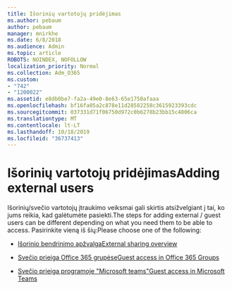 ```yaml
---
title: Išorinių vartotojų pridėjimas
ms.author: pebaum
author: pebaum
manager: mnirkhe
ms.date: 6/8/2018
ms.audience: Admin
ms.topic: article
ROBOTS: NOINDEX, NOFOLLOW
localization_priority: Normal
ms.collection: Adm_O365
ms.custom:
- "742"
- "1200022"
ms.assetid: e8db0be7-fa2a-49e0-8e63-65e1750afaaa
ms.openlocfilehash: bf16fa05a2c878e11d28582258c3615923393cdc
ms.sourcegitcommit: 037331d71f06750d972c0b6278b23bb15c4806ca
ms.translationtype: MT
ms.contentlocale: lt-LT
ms.lasthandoff: 10/18/2019
ms.locfileid: "36737413"
---
```

# <a name="adding-external-users"></a><span data-ttu-id="6f6f4-102">Išorinių vartotojų pridėjimas</span><span class="sxs-lookup"><span data-stu-id="6f6f4-102">Adding external users</span></span>

<span data-ttu-id="6f6f4-103">Išorinių/svečio vartotojų įtraukimo veiksmai gali skirtis atsižvelgiant į tai, ko jums reikia, kad galėtumėte pasiekti.</span><span class="sxs-lookup"><span data-stu-id="6f6f4-103">The steps for adding external / guest users can be different depending on what you need them to be able to access.</span></span> <span data-ttu-id="6f6f4-104">Pasirinkite vieną iš šių:</span><span class="sxs-lookup"><span data-stu-id="6f6f4-104">Please choose one of the following:</span></span>
  
- [<span data-ttu-id="6f6f4-105">Išorinio bendrinimo apžvalga</span><span class="sxs-lookup"><span data-stu-id="6f6f4-105">External sharing overview</span></span>](https://docs.microsoft.com/sharepoint/external-sharing-overview)

- [<span data-ttu-id="6f6f4-106">Svečio prieiga Office 365 grupėse</span><span class="sxs-lookup"><span data-stu-id="6f6f4-106">Guest access in Office 365 Groups</span></span>](https://support.office.com/en-gb/article/guest-access-in-office-365-groups-bfc7a840-868f-4fd6-a390-f347bf51aff6)

- [<span data-ttu-id="6f6f4-107">Svečio prieiga programoje "Microsoft teams"</span><span class="sxs-lookup"><span data-stu-id="6f6f4-107">Guest access in Microsoft Teams</span></span>](https://docs.microsoft.com/microsoftteams/guest-access-checklist)
